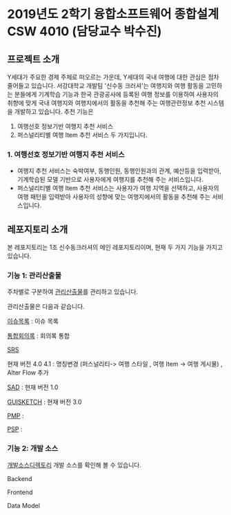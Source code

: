 # 2019년도 2학기 융합소프트웨어 종합설계 CSW 4010 (담당교수 박수진)

## 프로젝트 소개

Y세대가 주요한 경제 주체로 떠오르는 가운데, Y세대의 국내 여행에 대한 관심은 점차 줄어들고 있습니다. 서강대학교 개발팀 '신수동 크러셔'는 여행지와 여행 활동을 고민하는 분들에게 기계학습 기능과 한국 관광공사에 등록된 여행 정보를 이용하여 사용자의 취향에 맞게 국내 여행지와 여행지에서의 활동을 추천해 주는 
여행관련정보 추천 시스템을 개발하고 있습니다.
추천 기능은 

1. 여행선호 정보기반 여행지 추천 서비스 
2. 퍼스널리티별 여행 Item 추천 서비스 두 가지입니다.


### 1. 여행선호 정보기반 여행지 추천 서비스
- 여행지 추천 서비스는 숙박여부, 동행인원, 동행인원과의 관계, 예산등을 입력받아, 기계학습된 모델 기반으로 사용자에게 여행지를 추천해 주는 서비스입니다.
- 퍼스널리티별 여행 Item 추천 서비스는 사용자가 여행 지역을 선택하고, 사용자의 여행 패턴을 입력받아 사용자의 성향에 맞는 여행지에서의 활동을 추천해 주는 서비스입니다. 

## 레포지토리 소개

본 레포지토리는 1조 신수동크러셔의 메인 레포지토리이며, 현재 두 가지 기능을 가지고 있습니다.

### 기능 1: 관리산출물

주차별로 구분하여 [관리산출물](/관리산출물)를 관리하고 있습니다.

관리산출물은 다음과 같습니다.

[이슈목록](이슈_목록.md) : 이슈 목록

[통합회의록](/관리산출물) : 회의록 통합

[SRS](/관리산출물/설계산출물_SRS_SAD/SRS/) 

현재 버전 4.0 
4.1 : 명칭변경 (퍼스널리티-> 여행 스타일 , 여행 Item -> 여행 게시물) , Alter Flow 추가

[SAD](/관리산출물/설계산출물_SRS_SAD/SAD/)  : 현재 버전 1.0

[GUISKETCH](/관리산출물/GUI_SKETCH/)  : 현재 버전 3.0

[PMP](/관리산출물/관리산출물PMP_PSP/) : 

[PSP](/관리산출물/관리산출물PMP_PSP/PSP/) :








### 기능 2:  개발 소스

[개발소스디렉토리](/trip-picker-develop)  개발 소스를 확인해 볼 수 있습니다.

Backend

Frontend

Data Model

